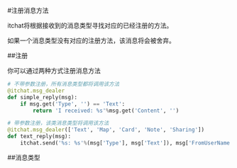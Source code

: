 #注册消息方法

itchat将根据接收到的消息类型寻找对应的已经注册的方法。

如果一个消息类型没有对应的注册方法，该消息将会被舍弃。

##注册

你可以通过两种方式注册消息方法

```python
# 不带参数注册，所有消息类型都将调用该方法
@itchat.msg_dealer
def simple_reply(msg):
    if msg.get('Type', '') == 'Text':
        return 'I received: %s'%msg.get('Content', '')

# 带参数注册，该类消息类型将调用该方法
@itchat.msg_dealer(['Text', 'Map', 'Card', 'Note', 'Sharing'])
def text_reply(msg):
    itchat.send('%s: %s'%(msg['Type'], msg['Text']), msg['FromUserName'])
```

##消息类型

